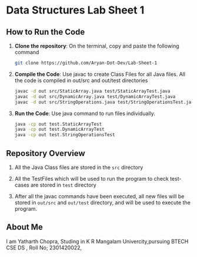 # Data Structures Lab Sheet 1

## How to Run the Code

1. **Clone the repository**:
    On the terminal, copy and paste the following command

   ```bash
   git clone https://github.com/Aryan-Dot-Dev/Lab-Sheet-1
   ```
   
2. **Compile the Code**:
    Use javac to create Class Files for all Java files.
    All the code is compiled in out/src and out/test directories
    ```bash
    javac -d out src/StaticArray.java test/StaticArrayTest.java
    javac -d out src/DynamicArray.java test/DynamicArrayTest.java
    javac -d out src/StringOperations.java test/StringOperationsTest.java
    ```

3. **Run the Code**:
    Use java command to run files individually.
    ```bash
    java -cp out test.StaticArrayTest
    java -cp out test.DynamicArrayTest
    java -cp out test.StringOperationsTest
    ```

## Repository Overview

1.  All the Java Class files are stored in the ```src``` directory

2. All the TestFiles which will be used to run the program to check test-cases are stored in ```test``` directory

3. After all the javac commands have been executed, all new files will be stored in ```out/src``` and ```out/test``` directory, and will be used to execute the program.
## About Me
I am Yatharth Chopra, Studing in K R Mangalam Univercity,pursuing BTECH CSE DS , Roll No; 2301420022, 
